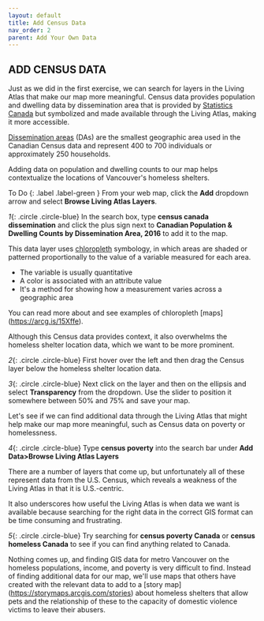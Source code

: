 ```yaml
---
layout: default
title: Add Census Data
nav_order: 2
parent: Add Your Own Data
---
```


## ADD CENSUS DATA

Just as we did in the first exercise, we can search for layers in the Living Atlas that make our map more meaningful.
Census data provides population and dwelling data by dissemination area that is provided by [Statistics Canada](https://open.canada.ca/data/en/dataset/3cf36302-1060-444e-988a-d97b6db5ad24) but symbolized and made available through the Living Atlas, making it more accessible.

[Dissemination areas](https://www12.statcan.gc.ca/census-recensement/2011/ref/dict/geo021-eng.cfm) (DAs) are the smallest geographic area used in the Canadian Census data and represent 400 to 700 individuals or approximately 250 households.

Adding data on population and dwelling counts to our map helps contextualize the locations of Vancouver's homeless shelters.

To Do
{: .label .label-green }
From your web map, click the **Add** dropdown arrow and select **Browse Living Atlas Layers**.

*1*{: .circle .circle-blue} In the search box, type **census canada dissemination** and click the plus sign next to **Canadian Population & Dwelling Counts by Dissemination Area, 2016** to add it to the map.

This data layer uses [chloropleth](http://wiki.gis.com/wiki/index.php/Choropleth_map) symbology, in which areas are shaded or patterned proportionally to the value of a variable measured for each area.

- The variable is usually quantitative
- A color is associated with an attribute value
- It's a method for showing how a measurement varies across a geographic area

You can read more about and see examples of chloropleth [maps] (https://arcg.is/15Xffe).

Although this Census data provides context, it also overwhelms the homeless shelter location data, which we want to be more prominent.

*2*{: .circle .circle-blue} First hover over the left and then drag the Census layer below the homeless shelter location data.

*3*{: .circle .circle-blue} Next click on the layer and then on the ellipsis and select **Transparency** from the dropdown.
Use the slider to position it somewhere between 50% and 75% and save your map.

Let's see if we can find additional data through the Living Atlas that might help make our map more meaningful, such as Census data on poverty or homelessness.

*4*{: .circle .circle-blue} Type **census poverty** into the search bar under **Add Data>Browse Living Atlas Layers**

There are a number of layers that come up, but unfortunately all of these represent data from the U.S. Census, which reveals a weakness of the Living Atlas in that it is U.S.-centric.

It also underscores how useful the Living Atlas is when data we want is available because searching for the right data in the correct GIS format can be time consuming and frustrating.

*5*{: .circle .circle-blue} Try searching for **census poverty Canada** or **census homeless Canada** to see if you can find anything related to Canada.

Nothing comes up, and finding GIS data for metro Vancouver on the homeless populations, income, and poverty is very difficult to find. Instead of finding additional data for our map, we'll use maps that others have created with the relevant data to add to a [story map] (https://storymaps.arcgis.com/stories) about homeless shelters that allow pets and the relationship of these to the capacity of domestic violence victims to leave their abusers.


